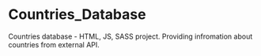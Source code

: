 # Countries_Database
Countries database - HTML, JS, SASS project. Providing infromation about countries from external API.
